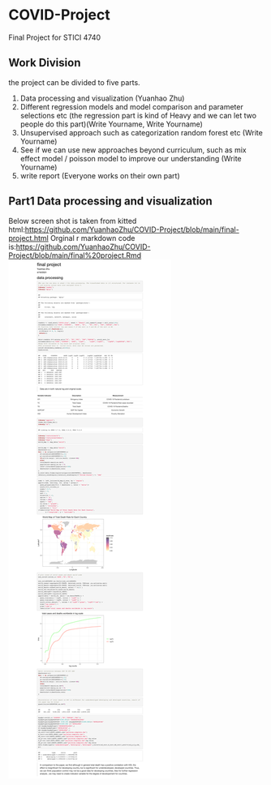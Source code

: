 # COVID-Project
Final Project for STICI 4740

## Work Division
the project can be divided to five parts. 
1. Data processing and visualization (Yuanhao Zhu)
2. Different regression models and model comparison and parameter selections etc (the regression part is kind of Heavy and we can let two people do this part)(Write Yourname, Write Yourname)
3. Unsupervised approach such as categorization random forest etc (Write Yourname)
4. See if we can use new approaches beyond curriculum, such as mix effect model / poisson model to improve our understanding (Write Yourname)
5. write report (Everyone works on their own part)

## Part1 Data processing and visualization
Below screen shot is taken from kitted html:https://github.com/YuanhaoZhu/COVID-Project/blob/main/final-project.html
Orginal r markdown code is:https://github.com/YuanhaoZhu/COVID-Project/blob/main/final%20project.Rmd
<img src="https://github.com/YuanhaoZhu/COVID-Project/blob/main/Part1%20by%20Yuanhao%20Zhu.png">
